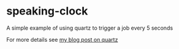 # speaking-clock
A simple example of using quartz to trigger a job every 5 seconds

For more details see [my blog post on quartz](http://www.themoderngeek.co.uk/software-development/2015/01/19/quartz-scheduler-part-1.html)
